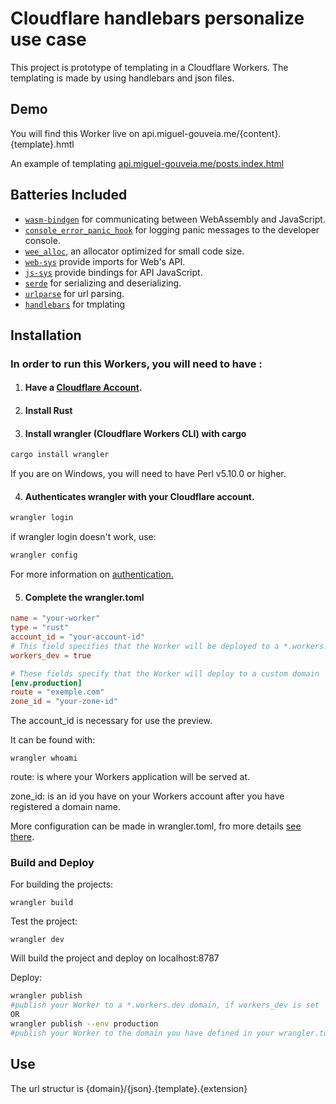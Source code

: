 # Cloudflare handlebars personalize use case

This project is prototype of templating in a Cloudflare Workers. The templating is made by using handlebars and json files.

## Demo

You will find this Worker live on api.miguel-gouveia.me/{content}.{template}.hmtl

An example of templating [api.miguel-gouveia.me/posts.index.html](http://api.miguel-gouveia.me/posts.index.html)

## Batteries Included

* [`wasm-bindgen`](https://github.com/rustwasm/wasm-bindgen) for communicating
  between WebAssembly and JavaScript.
* [`console_error_panic_hook`](https://github.com/rustwasm/console_error_panic_hook)
  for logging panic messages to the developer console.
* [`wee_alloc`](https://github.com/rustwasm/wee_alloc), an allocator optimized
  for small code size.
* [`web-sys`](https://rustwasm.github.io/wasm-bindgen/web-sys/index.html) provide imports for Web's API.
* [`js-sys`](https://rustwasm.github.io/wasm-bindgen/contributing/js-sys/index.html) provide bindings for API JavaScript.
* [`serde`](https://github.com/serde-rs/serde) for serializing and deserializing.
* [`urlparse`](https://docs.rs/urlparse/0.7.3/urlparse/) for url parsing.
* [`handlebars`](https://docs.rs/handlebars/4.1.0/handlebars/) for tmplating

## Installation

### In order to run this Workers, you will need to have :

1. #### Have a [Cloudflare Account](https://dash.cloudflare.com/sign-up/workers).

2. #### Install Rust

3. #### Install wrangler (Cloudflare Workers CLI) with cargo

```bash
cargo install wrangler
```

If you are on Windows, you will need to have Perl v5.10.0 or higher.

4. #### Authenticates wrangler with your Cloudflare account.

```bash
wrangler login
```

if wrangler login doesn't work, use:

```bash
wrangler config
```

For more information on [authentication.](https://developers.cloudflare.com/workers/cli-wrangler/authentication)

5. #### Complete the wrangler.toml

```toml
name = "your-worker"
type = "rust"
account_id = "your-account-id"
# This field specifies that the Worker will be deployed to a *.workers.dev domain
workers_dev = true

# These fields specify that the Worker will deploy to a custom domain
[env.production]
route = "exemple.com"
zone_id = "your-zone-id"
```

The account_id is necessary for use the preview.

It can be found with:

```
wrangler whoami
```



route:  is where your Workers application will be served at.

zone_id: is an id you have on your Workers account after you have registered a domain name.

More configuration can be made in wrangler.toml, fro more details [see there](https://developers.cloudflare.com/workers/cli-wrangler/configuration).

### Build and Deploy

For building the projects:

```
wrangler build
```

Test the project:

```
wrangler dev
```

Will build the project and deploy on localhost:8787

Deploy:

```bash
wrangler publish
#publish your Worker to a *.workers.dev domain, if workers_dev is set
OR
wrangler publish --env production
#publish your Worker to the domain you have defined in your wrangler.toml
```

## Use

The url structur is {domain}/{json}.{template}.{extension}
